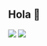## Hola 👋

<img src="https://github-readme-stats.vercel.app/api?username=LH-Martin&&show_icons=true&count_private=true&theme=github_dark"> <img src="https://github-readme-stats.vercel.app/api/top-langs/?username=LH-Martin&layout=compact&theme=github_dark"/>
